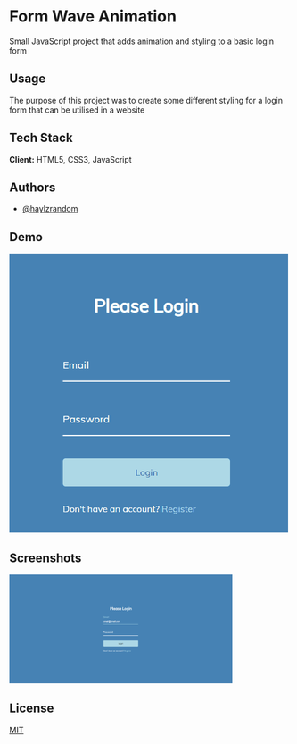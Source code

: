 # Form Wave Animation

Small JavaScript project that adds animation and styling to a basic login form

## Usage

The purpose of this project was to create some different styling for a login
form that can be utilised in a website

## Tech Stack

**Client:** HTML5, CSS3, JavaScript

## Authors

- [@haylzrandom](https://www.github.com/haylzrandom)

## Demo

<img src="../../assets/gifs/form-wave-animation.gif" alt="Form Wave Animation Gif" width="500"  />

## Screenshots

<img src="../../assets/screenshots/form-wave-animation.png" alt="Form Wave Animation Screenshot" width="400" />

## License

[MIT](https://choosealicense.com/licenses/mit/)
